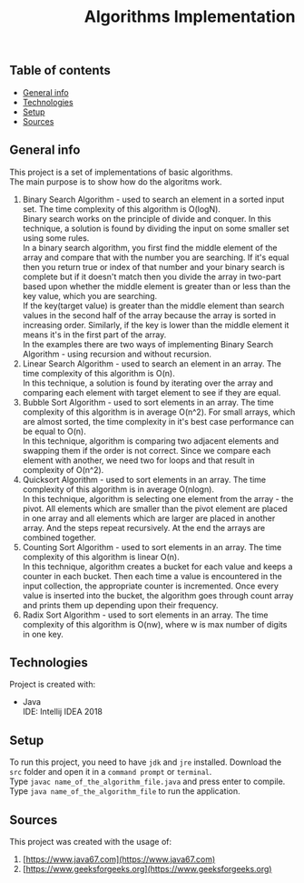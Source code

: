 <h1 align="right">Algorithms Implementation</h1><br>

## Table of contents
* [General info](#general-info)
* [Technologies](#technologies)
* [Setup](#setup)
* [Sources](#sources)

## General info
This project is a set of implementations of basic algorithms.  
The main purpose is to show how do the algoritms work.  
1. Binary Search Algorithm - used to search an element in a sorted input set. The time complexity of this algorithm is O(logN).  
Binary search works on the principle of divide and conquer. In this technique, a solution is found by dividing the input on some smaller set using some rules.  
In a binary search algorithm, you first find the middle element of the array and compare that with the number you are searching. If it's equal then you return true or index of that number and your binary search is complete but if it doesn't match then you divide the array in two-part based upon whether the middle element is greater than or less than the key value, which you are searching.  
If the key(target value) is greater than the middle element than search values in the second half of the array because the array is sorted in increasing order. Similarly, if the key is lower than the middle element it means it's in the first part of the array.  
In the examples there are two ways of implementing Binary Search Algorithm - using recursion and without recursion.  
2. Linear Search Algorithm - used to search an element in an array. The time complexity of this algorithm is O(n).  
In this technique, a solution is found by iterating over the array and comparing each element with target element to see if they are equal.  
3. Bubble Sort Algorithm - used to sort elements in an array. The time complexity of this algorithm is in average O(n^2). For small arrays, which are almost sorted, the time complexity in it's best case performance can be equal to O(n).  
In this technique, algorithm is comparing two adjacent elements and swapping them if the order is not correct. Since we compare each element with another, we need two for loops and that result in complexity of O(n^2).  
4. Quicksort Algorithm - used to sort elements in an array. The time complexity of this algorithm is in average O(nlogn).  
In this technique, algorithm is selecting one element from the array - the pivot. All elements which are smaller than the pivot element are placed in one array and all elements which are larger are placed in another array. And the steps repeat recursively. At the end the arrays are combined together.  
5. Counting Sort Algorithm - used to sort elements in an array. The time complexity of this algorithm is linear O(n).  
In this technique, algorithm creates a bucket for each value and keeps a counter in each bucket. Then each time a value is encountered in the input collection, the appropriate counter is incremented. Once every value is inserted into the bucket, the algorithm goes through count array and prints them up depending upon their frequency.  
6. Radix Sort Algorithm - used to sort elements in an array. The time complexity of this algorithm is O(nw), where w is max number of digits in one key.

## Technologies
Project is created with:
* Java  
IDE: Intellij IDEA 2018

## Setup
To run this project, you need to have `jdk` and `jre` installed.
Download the `src` folder and open it in a `command prompt` or `terminal`.  
Type `javac name_of_the_algorithm_file.java` and press enter to compile.  
Type `java name_of_the_algorithm_file` to run the application.  

## Sources
This project was created with the usage of:
1. [https://www.java67.com](https://www.java67.com)
2. [https://www.geeksforgeeks.org](https://www.geeksforgeeks.org)
